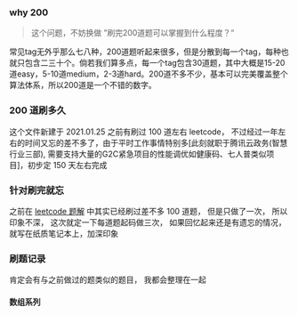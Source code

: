 ### why 200

>这个问题，不妨换做 ”刷完200道题可以掌握到什么程度？“

常见tag无外乎那么七八种，200道题听起来很多，但是分散到每一个tag，每种也就只包含二三十个。倘若我们算多点，每一个tag包含30道题，其中大概是15-20道easy，5-10道medium，2-3道hard。200道不多不少，基本可以完美覆盖整个算法体系，所以200道是一个不错的数字。

### 200 道刷多久

这个文件新建于 2021.01.25
之前有刷过 100 道左右 leetcode， 不过经过一年左右的时间又忘的差不多了，由于平时工作事情特别多[此刻就职于腾讯云政务(智慧行业三部), 需要支持大量的G2C紧急项目的性能调优如健康码、七人普类似项目]，初步定 150 天左右完成


### 针对刷完就忘

之前在 [leetcode 题解](./algorithm.md) 中其实已经刷过差不多 100 道题， 但是只做了一次， 所以印象不深， 这次就定一下每道题起码做三次， 如果回忆起来还是有遗忘的情况， 就写在纸质笔记本上，加深印象


### 刷题记录

肯定会有与之前做过的题类似的题目， 我都会整理在一起


#### 数组系列